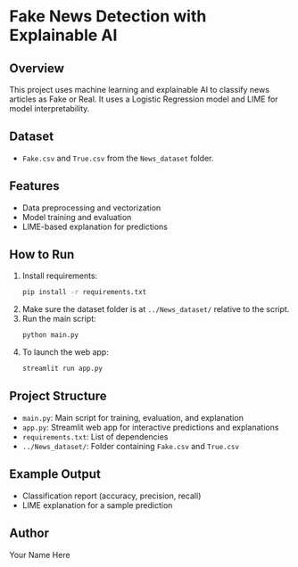 # Fake News Detection with Explainable AI

## Overview
This project uses machine learning and explainable AI to classify news articles as Fake or Real. It uses a Logistic Regression model and LIME for model interpretability.

## Dataset
- `Fake.csv` and `True.csv` from the `News_dataset` folder.

## Features
- Data preprocessing and vectorization
- Model training and evaluation
- LIME-based explanation for predictions

## How to Run
1. Install requirements:
   ```bash
   pip install -r requirements.txt
   ```
2. Make sure the dataset folder is at `../News_dataset/` relative to the script.
3. Run the main script:
   ```bash
   python main.py
   ```
4. To launch the web app:
   ```bash
   streamlit run app.py
   ```

## Project Structure
- `main.py`: Main script for training, evaluation, and explanation
- `app.py`: Streamlit web app for interactive predictions and explanations
- `requirements.txt`: List of dependencies
- `../News_dataset/`: Folder containing `Fake.csv` and `True.csv`

## Example Output
- Classification report (accuracy, precision, recall)
- LIME explanation for a sample prediction

## Author
Your Name Here
